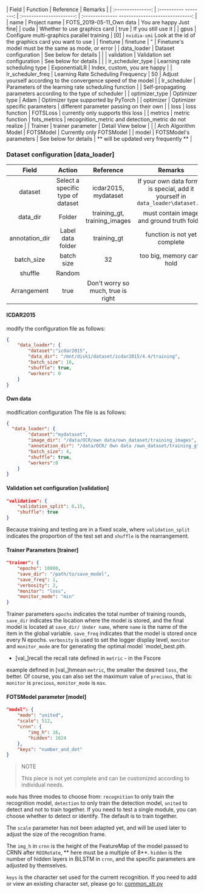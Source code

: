 | Field | Function | Reference | Remarks | 
| :---------------: | :---------- --------: | :----------------------: | :-------------- ------------------------------: | 
| name | Project name | FOTS_2019-05-11_Own data | You are happy Just fine|
| cuda | Whether to use graphics card | true | If you still use it | 
| gpus | Configure multi-graphics parallel training | [0] | `nvidia-smi` Look at the id of the graphics card you want to use | 
| finetune | finetune | " | Finetune's model must be the same as mode, or error | 
| data_loader | Dataset configuration | See below for details | | 
| validation | Validation set configuration | See below for details | | 
| lr_scheduler_type | Learning rate scheduling type | ExponentialLR | Index, custom, you are happy | 
| lr_scheduler_freq | Learning Rate Scheduling Frequency | 50 | Adjust yourself according to the convergence speed of the model |
| lr_scheduler | Parameters of the learning rate scheduling function | | Self-propagating parameters according to the type of scheduler | 
| optimizer_type | Optimizer type | Adam | Optimizer type supported by PyTorch | 
| optimizer | Optimizer specific parameters | different parameter passing on their own | 
| loss | loss function | FOTSLoss | currently only supports this loss | 
| metrics | metric function | fots_metrics | recognition_metric and detection_metric do not realize | 
| Trainer | trainer parameter | Detail View below | | 
| Arch Algorithm Model | FOTSModel | Currently only FOTSModel |
| model | FOTSModel's parameters | See below for details | ** will be updated very frequently ** | 

### Dataset configuration [data_loader] 

| Field | Action | Reference | Remarks | 
|:--:|:--: |:--:|:--:| 
|dataset|Select a specific type of dataset|icdar2015, mydataset|If your own data format is special, add it yourself in `data_loader\dataset.py` | 
|data_dir| Folder|training_gt, training_images| must contain image and ground truth folder | 
|annotation_dir|Label data folder|training_gt| function is not yet complete | 
|batch_size|batch size|32| too big, memory can't hold | 
|shuffle | Random 
Arrangement | true|Don't worry so much, true is right | |workers|Configure datasetloader build efficiency|0|1. The environment parameter needs to be passed inside docker, otherwise it will give an error<br />2. If the efficiency of get_item is compared Low, it is strongly recommended to open a few more, otherwise the gpu will be idle. | 


#### ICDAR2015 

modify the configuration file as follows: 
```json 
{ 
    "data_loader": { 
        "dataset":"icdar2015",
        "data_dir": "/mnt/disk1/dataset/icdar2015/4.4/training", 
        "batch_size": 16, 
        "shuffle": true, 
        "workers": 0 
    } 
} 
``` 
#### Own data 
modification configuration The file is as follows: 
```json 
{ 
  "data_loader": { 
        "dataset":"mydataset", 
        "image_dir": "/data/OCR/own data/own_dataset/training_images", 
        "annotation_dir": "/data/OCR/ Own data /own_dataset/training_gt", 
        "batch_size": 4, 
        "shuffle": true, 
        "workers":0 
    } 
} 
``` 

#### Validation set configuration [validation] 

```json 
"validation": { 
    "validation_split": 0.15,
    "shuffle": true 
} 
``` 

Because training and testing are in a fixed scale, where `validation_split` indicates the proportion of the test set and `shuffle` is the rearrangement. 

#### Trainer Parameters [trainer] 

```json 
"trainer": { 
    "epochs": 10000, 
    "save_dir": "/path/to/save_model", 
    "save_freq": 1, 
    "verbosity": 2, 
    "monitor": "loss", 
    "monitor_mode": "min" 
} 
``` 

Trainer parameters `epochs` indicates the total number of training rounds, `save_dir` indicates the location where the model is stored, and the final model is located at `save_dir/ Under name`, where `name` is the name of the item in the global variable. `save_freq` indicates that the model is stored once every N epochs. `verbosity` is used to set the logger display level, `monitor` and `monitor_mode` are for generating the optimal model `model_best.pth.

- [val_]recall the recall rate defined in 
`metric` - in the Fscore 

example defined in [val_]hmean `metric`, the smaller the desired `loss`, the better. Of course, you can also set the maximum value of `precious`, that is: `monitor` is `precious`, `monitor_mode` is `max`. 

#### FOTSModel parameter [model] 

```json 
"model": { 
    "mode": "united", 
    "scale": 512, 
    "crnn": { 
        "img_h": 16, 
        "hidden": 1024 
    }, 
    "keys": "number_and_dot" 
} 
``` 

> NOTE 
> 
> This piece is not yet complete and can be customized according to individual needs. 

`mode` has three modes to choose from: `recognition` to only train the recognition model, `detection` to only train the detection model, `united` to detect and not to train together. If you need to test a single module, you can choose whether to detect or identify. The default is to train together. 

The `scale` parameter has not been adapted yet, and will be used later to adjust the size of the recognition frame.

The `img_h` in `crnn` is the height of the FeatureMap of the model passed to CRNN after `ROIRotate`, ** here must be a multiple of 8**. `hidden` is the number of hidden layers in BiLSTM in `crnn`, and the specific parameters are adjusted by themselves. 

`keys` is the character set used for the current recognition. If you need to add or view an existing character set, please go to: [common_str.py](./utils/common_str.py) 
